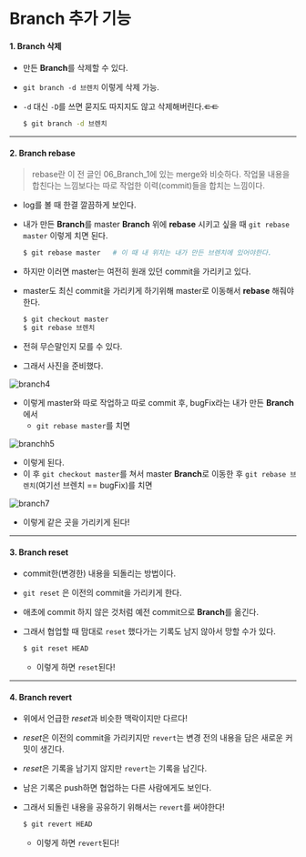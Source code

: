 # Branch 추가 기능

#### 1. Branch 삭제

- 만든 **Branch**를 삭제할 수 있다.

- `git branch -d 브렌치` 이렇게 삭제 가능.

- `-d` 대신 `-D`를 쓰면 묻지도 따지지도 않고 삭제해버린다.~~ㄷㄷ~~

  ```bash
  $ git branch -d 브렌치
  ```

---

#### 2. Branch rebase

> rebase란 이 전 글인 06_Branch_1에 있는 merge와 비슷하다. 작업물 내용을 합친다는 느낌보다는 따로 작업한 이력(commit)들을 합치는 느낌이다.

- log를 볼 때 한결 깔끔하게 보인다.

- 내가 만든 **Branch**를 master **Branch** 위에 **rebase** 시키고 싶을 때 `git rebase master` 이렇게 치면 된다.

  ```bash
  $ git rebase master   # 이 때 내 위치는 내가 만든 브렌치에 있어야한다.
  ```

- 하지만 이러면 master는 여전히 원래 있던 commit을 가리키고 있다.

- master도 최신 commit을 가리키게 하기위해 master로 이동해서 **rebase** 해줘야한다.

  ```bash
  $ git checkout master
  $ git rebase 브렌치
  ```

- 전혀 무슨말인지 모를 수 있다.

- 그래서 사진을 준비했다.

![branch4](https://user-images.githubusercontent.com/49020354/71081578-d6dedd00-21d2-11ea-804b-e7a50f458243.PNG)

- 이렇게 master와 따로 작업하고 따로 commit 후, bugFix라는 내가 만든 **Branch**에서
  - `git rebase master`를 치면

![branchh5](https://user-images.githubusercontent.com/49020354/71081583-db0afa80-21d2-11ea-8df7-a279b67a1604.PNG)

- 이렇게 된다.
- 이 후 `git checkout master`를 쳐서 master **Branch**로 이동한 후 `git rebase 브렌치`(여기선 브렌치 == bugFix)를 치면

![branch7](https://user-images.githubusercontent.com/49020354/71081591-dfcfae80-21d2-11ea-836b-e45fdce53960.PNG)

- 이렇게 같은 곳을 가리키게 된다!

---

#### 3. Branch reset

- commit한(변경한) 내용을 되돌리는 방법이다.

- `git reset` 은 이전의 commit을 가리키게 한다.

- 애초에 commit 하지 않은 것처럼 예전 commit으로 **Branch**를 옮긴다.

- 그래서 협업할 때 맘대로 `reset` 했다가는 기록도 남지 않아서 망할 수가 있다.

  ```bash
  $ git reset HEAD
  ```

  - 이렇게 하면 `reset`된다!

---

#### 4. Branch revert

- 위에서 언급한 *reset*과 비슷한 맥락이지만 다르다!

- *reset*은 이전의 commit을 가리키지만 `revert`는 변경 전의 내용을 담은 새로운 커밋이 생긴다.

- *reset*은 기록을 남기지 않지만 `revert`는 기록을 남긴다.

- 남은 기록은 push하면 협업하는 다른 사람에게도 보인다.

- 그래서 되돌린 내용을 공유하기 위해서는 `revert`를 써야한다!

  ```bash
  $ git revert HEAD
  ```

  - 이렇게 하면 `revert`된다!
